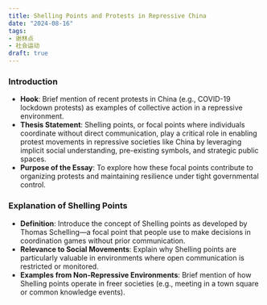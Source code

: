 ```yaml
---
title: Shelling Points and Protests in Repressive China
date: "2024-08-16"
tags:
- 谢林点
- 社会运动
draft: true
---
```


### Introduction

- **Hook**: Brief mention of recent protests in China (e.g., COVID-19 lockdown protests) as examples of collective action in a repressive environment.
- **Thesis Statement**: Shelling points, or focal points where individuals coordinate without direct communication, play a critical role in enabling protest movements in repressive societies like China by leveraging implicit social understanding, pre-existing symbols, and strategic public spaces.
- **Purpose of the Essay**: To explore how these focal points contribute to organizing protests and maintaining resilience under tight governmental control.

### Explanation of Shelling Points

- **Definition**: Introduce the concept of Shelling points as developed by Thomas Schelling—a focal point that people use to make decisions in coordination games without prior communication.
- **Relevance to Social Movements**: Explain why Shelling points are particularly valuable in environments where open communication is restricted or monitored.
- **Examples from Non-Repressive Environments**: Brief mention of how Shelling points operate in freer societies (e.g., meeting in a town square or common knowledge events).
